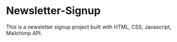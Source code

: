 # Newsletter-Signup

This is a newsletter signup project built with HTML, CSS, Javascript, Mailchimp API.
